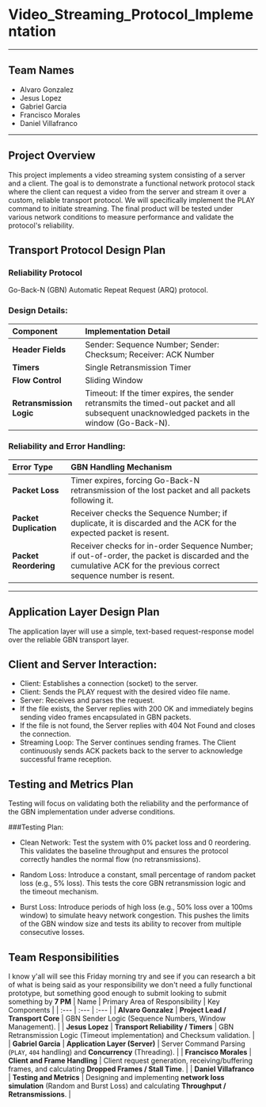 # Video_Streaming_Protocol_Implementation

---

## Team Names
- Alvaro Gonzalez
- Jesus Lopez
- Gabriel Garcia
- Francisco Morales
- Daniel Villafranco

---

## Project Overview
This project implements a video streaming system consisting of a server and a client. The goal is to demonstrate a functional network protocol stack where the client can request a video from the server and stream it over a custom, reliable transport protocol. We will specifically implement the PLAY command to initiate streaming. The final product will be tested under various network conditions to measure performance and validate the protocol's reliability.

## Transport Protocol Design Plan
### Reliability Protocol
Go-Back-N (GBN) Automatic Repeat Request (ARQ) protocol.

### Design Details:
| Component | Implementation Detail |
| :--- | :--- |
| **Header Fields** | Sender: Sequence Number; Sender: Checksum; Receiver: ACK Number |
| **Timers** | Single Retransmission Timer |
| **Flow Control** | Sliding Window |
| **Retransmission Logic** | Timeout: If the timer expires, the sender retransmits the timed-out packet and all subsequent unacknowledged packets in the window (Go-Back-N). |

### Reliability and Error Handling:
| Error Type | GBN Handling Mechanism |
| :--- | :--- |
| **Packet Loss** | Timer expires, forcing Go-Back-N retransmission of the lost packet and all packets following it. |
| **Packet Duplication** | Receiver checks the Sequence Number; if duplicate, it is discarded and the ACK for the expected packet is resent. |
| **Packet Reordering** | Receiver checks for in-order Sequence Number; if out-of-order, the packet is discarded and the cumulative ACK for the previous correct sequence number is resent. |
  
---

## Application Layer Design Plan
The application layer will use a simple, text-based request-response model over the reliable GBN transport layer.

## Client and Server Interaction:
- Client: Establishes a connection (socket) to the server.
- Client: Sends the PLAY request with the desired video file name.
- Server: Receives and parses the request.
- If the file exists, the Server replies with 200 OK and immediately begins sending video frames encapsulated in GBN packets.
- If the file is not found, the Server replies with 404 Not Found and closes the connection.
- Streaming Loop: The Server continues sending frames. The Client continuously sends ACK packets back to the server to acknowledge successful frame reception.

## Testing and Metrics Plan
Testing will focus on validating both the reliability and the performance of the GBN implementation under adverse conditions.

###Testing Plan:
- Clean Network: Test the system with 0% packet loss and 0 reordering. This validates the baseline throughput and ensures the protocol correctly handles the normal flow (no retransmissions).

- Random Loss: Introduce a constant, small percentage of random packet loss (e.g., 5% loss). This tests the core GBN retransmission logic and the timeout mechanism.

- Burst Loss: Introduce periods of high loss (e.g., 50% loss over a 100ms window) to simulate heavy network congestion. This pushes the limits of the GBN window size and tests its ability to recover from multiple consecutive losses.

## Team Responsibilities

I know y'all will see this Friday morning try and see if you can research a bit of what is being said as your responsibility we don't need a fully functional prototype, but something good enough to submit looking to submit something by **7 PM**
| Name | Primary Area of Responsibility | Key Components |
| :--- | :--- | :--- |
| **Alvaro Gonzalez** | **Project Lead / Transport Core** | GBN Sender Logic (Sequence Numbers, Window Management). |
| **Jesus Lopez** | **Transport Reliability / Timers** | GBN Retransmission Logic (Timeout implementation) and Checksum validation. |
| **Gabriel Garcia** | **Application Layer (Server)** | Server Command Parsing (`PLAY`, `404` handling) and **Concurrency** (Threading). |
| **Francisco Morales** | **Client and Frame Handling** | Client request generation, receiving/buffering frames, and calculating **Dropped Frames / Stall Time**. |
| **Daniel Villafranco** | **Testing and Metrics** | Designing and implementing **network loss simulation** (Random and Burst Loss) and calculating **Throughput / Retransmissions**. |
